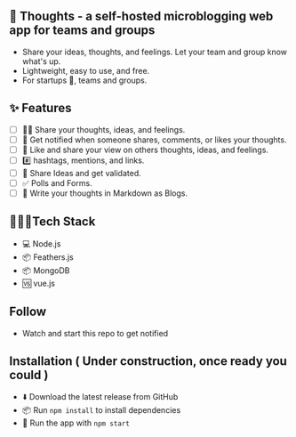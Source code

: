 ## 🧠 Thoughts - a self-hosted microblogging web app for teams and groups
- Share your ideas, thoughts, and feelings. Let your team and group know what's up.
- Lightweight, easy to use, and free.
- For startups 🚀, teams and groups.

## ✨ Features
- [ ] ✍🏻 Share your thoughts, ideas, and feelings.
- [ ] 🔔 Get notified when someone shares, comments, or likes your thoughts.
- [ ] 💖 Like and share your view on others thoughts, ideas, and feelings.
- [ ] #️⃣ hashtags, mentions, and links.
- [ ] 🧠 Share Ideas and get validated.
- [ ] ✅ Polls and Forms.
- [ ] 📝 Write your thoughts in Markdown as Blogs.

## 👩🏻‍💻Tech Stack
- 💻 Node.js
- 📦 Feathers.js
- 📦 MongoDB
- 🆚 vue.js

## Follow
- Watch and start this repo to get notified

## Installation ( Under construction, once ready you could )
- ⬇️ Download the latest release from GitHub
- 📦 Run `npm install` to install dependencies
- 🔌 Run the app with `npm start`